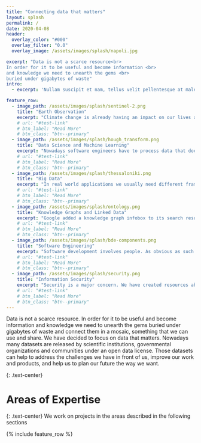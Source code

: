 ```yaml
---
title: "Connecting data that matters"
layout: splash
permalink: /
date: 2020-04-08
header:
  overlay_color: "#000"
  overlay_filter: "0.0"
  overlay_image: /assets/images/splash/napoli.jpg

excerpt: "Data is not a scarce resource<br>
In order for it to be useful and become information <br>
and knowledge we need to unearth the gems <br>
buried under gigabytes of waste"
intro:
  - excerpt: 'Nullam suscipit et nam, tellus velit pellentesque at malesuada, enim eaque. Quis nulla, netus tempor in diam gravida tincidunt, *proin faucibus* voluptate felis id sollicitudin. Centered with `type="center"`'

feature_row:
  - image_path: /assets/images/splash/sentinel-2.png
    title: "Earth Observation"
    excerpt: "Climate change is already having an impact on our lives and it is something we will have to deal with for many decades to come. We have seen how data and information are important to address a pandemic. We will need much more to mitigate the consequences of the climate change, to adapt to it and make our social and physical infrastructures resilient. Satellites play a fundamental role in monitoring the essential climate variables that can allow citizens and political leaders to make the appropriate decisions to avoid the worst-case scenarios. We have already been working with the Copernicus services, the Sentinel-1 and Sentinel-2 satellite data. The open data policy under which the Copernicus data is released allows many more actors to participate in raising awareness and in enabling communities to adapt to a changing environment."
    # url: "#test-link"
    # btn_label: "Read More"
    # btn_class: "btn--primary"
  - image_path: /assets/images/splash/hough_transform.png
    title: "Data Science and Machine Learning"
    excerpt: "Nowadays software engineers have to process data that does not come just as tables. Text and images are much more common input data than structured data. Classical algorithms are still useful but we need the machines to learn from the data. This requirement is not at all new since scientists and engineers are used to analyze data using statistics to build a model of the system they are dealing with. Machine learning, and in particular Deep Learning, allows us to perform tasks such as image segmentation, object detection or text translation, that were simply impossible just 10 years ago. We have successfully implemented an application for land use and land cover classification using a Deep Learning architecture and we are ready to apply the technology in many other tasks in computer vision and digital image processing."
    # url: "#test-link"
    # btn_label: "Read More"
    # btn_class: "btn--primary"
  - image_path: /assets/images/splash/thessaloniki.png
    title: "Big Data"
    excerpt: "In real world applications we usually need different frameworks for messaging, indexing, processing and storage. We also need our systems to operate in high availability with low latency and to be able to scale to handle an increase in the number of requests or in the amount of data. These requirements can be fulfilled by using a more powerful machine up to a certain point. Most of the time applications are deployed in a cloud environment where standard machines are made available to the application so that the requests can be distributed to different servers. In such environment the system components are partitioned, replicated and distributed to the machines. Furthermore nowadays these components are deployed as docker containers onto virtual machines. We have deployed distributed systems in production environments on AWS and on-premises to address the needs of companies and public administrations."
    # url: "#test-link"
    # btn_label: "Read More"
    # btn_class: "btn--primary"
  - image_path: /assets/images/splash/ontology.png
    title: "Knowledge Graphs and Linked Data"
    excerpt: "Google added a knowledge graph infobox to its search results in 2012. Since then users have been able to access content not just by keywords but following meaningful links between different types of resources. That was the first realization of the Semantic Web idea: using terms from a shared vocabulary to power intelligent applications and to \"unleash a revolution of new possibilities\". We have been working on knowledge graphs since they were only an academic field of study. We believe that we are still just at the beginning and that many more actors can benefit from the Linked Data principles and technologies."
    # url: "#test-link"
    # btn_label: "Read More"
    # btn_class: "btn--primary"
  - image_path: /assets/images/splash/bde-components.png
    title: "Software Engineering"
    excerpt: "Software development involves people. As obvious as such statement may appear it is just a reminder that software development is a challenging endeavor that can succeed only when a team follows a development process and has access to a version control system, an issue tracker, a documentation system and writes tests before implementing the solution. An issue tracker allows the team to measure its performance and to address any problem that may arise before it is too late. We have been involved in many projects with partners from all over the world. We share the best practices, tools and processes to fulfill our projects' requirements and achieve our clients goals. We use docker containers to build applications on top of microservices that can be easily deployed on a cloud environment or on-premises."
    # url: "#test-link"
    # btn_label: "Read More"
    # btn_class: "btn--primary"
  - image_path: /assets/images/splash/security.png
    title: "Information Security"
    excerpt: "Security is a major concern. We have created resources about cryptography and Public key Infrastructure to help citizens in using open source tools to keep their data private."
    # url: "#test-link"
    # btn_label: "Read More"
    # btn_class: "btn--primary"
---
```


Data is not a scarce resource. In order for it to be useful and become information and knowledge we need to unearth the gems buried under gigabytes of waste and connect them in a mosaic, something that we can use and share. We have decided to focus on data that matters. Nowadays many datasets are released by scientific institutions, governmental organizations and communities under an open data license. Those datasets can help to address the challenges we have in front of us, improve our work and products, and help us to plan our future the way we want.

{: .text-center}
# Areas of Expertise

{: .text-center}
We work on projects in the areas described in the following sections  


{% include feature_row %}
